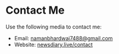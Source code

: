 # Contact Me

Use the following media to contact me:
* Email: [namanbhardwaj7488@gmail.com](mailto:namanbhardwaj7488@gmail.com)
* Website: [newsdiary.live/contact](https://newsdiary.live/contact)